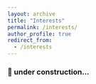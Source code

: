 ```yaml
---
layout: archive
title: "Interests"
permalink: /interests/
author_profile: true
redirect_from:
  - /interests
---
```


### 🚧 under construction...
